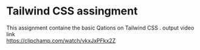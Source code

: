 # Tailwind CSS assingment
 This assignment containe the basic Qations on Tailwind CSS . 
output video link  
https://clipchamp.com/watch/vkxJxPFkx2Z
